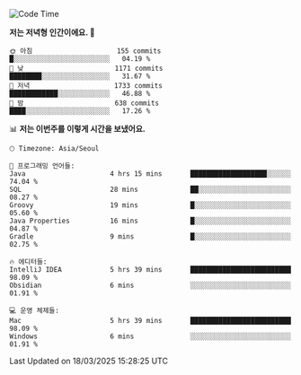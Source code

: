   <!--START_SECTION:waka-->
![Code Time](http://img.shields.io/badge/Code%20Time-521%20hrs%2034%20mins-blue)

**저는 저녁형 인간이에요. 🦉** 

```text
🌞 아침                     155 commits         █░░░░░░░░░░░░░░░░░░░░░░░░   04.19 % 
🌆 낮　                     1171 commits        ████████░░░░░░░░░░░░░░░░░   31.67 % 
🌃 저녁                     1733 commits        ████████████░░░░░░░░░░░░░   46.88 % 
🌙 밤　                     638 commits         ████░░░░░░░░░░░░░░░░░░░░░   17.26 % 
```


📊 **저는 이번주를 이렇게 시간을 보냈어요.** 

```text
🕑︎ Timezone: Asia/Seoul

💬 프로그래밍 언어들: 
Java                     4 hrs 15 mins       ███████████████████░░░░░░   74.04 % 
SQL                      28 mins             ██░░░░░░░░░░░░░░░░░░░░░░░   08.27 % 
Groovy                   19 mins             █░░░░░░░░░░░░░░░░░░░░░░░░   05.60 % 
Java Properties          16 mins             █░░░░░░░░░░░░░░░░░░░░░░░░   04.87 % 
Gradle                   9 mins              █░░░░░░░░░░░░░░░░░░░░░░░░   02.75 % 

🔥 에디터들: 
IntelliJ IDEA            5 hrs 39 mins       █████████████████████████   98.09 % 
Obsidian                 6 mins              ░░░░░░░░░░░░░░░░░░░░░░░░░   01.91 % 

💻 운영 체제들: 
Mac                      5 hrs 39 mins       █████████████████████████   98.09 % 
Windows                  6 mins              ░░░░░░░░░░░░░░░░░░░░░░░░░   01.91 % 
```


 Last Updated on 18/03/2025 15:28:25 UTC
<!--END_SECTION:waka-->
